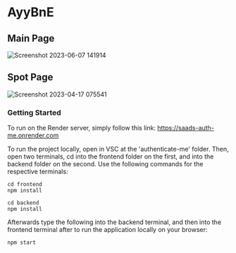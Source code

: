
# AyyBnE

## Main Page
![Screenshot 2023-06-07 141914](https://github.com/anwersaad0/API-Project/assets/80143838/454ceead-8960-4408-b611-29a98b2bdaba)


## Spot Page
![Screenshot 2023-04-17 075541](https://user-images.githubusercontent.com/80143838/232524401-4dc2b202-1aa5-47c4-96b4-142ade8bff5d.png)

### Getting Started

To run on the Render server, simply follow this link: https://saads-auth-me.onrender.com

To run the project locally, open in VSC at the 'authenticate-me' folder. Then, open two terminals, cd into the frontend folder on the first, and into the backend folder on the second. 
Use the following commands for the respective terminals:
```
cd frontend
npm install
```
```
cd backend
npm install
```

Afterwards type the following into the backend terminal, and then into the frontend terminal after to run the application locally on your browser:
```
npm start
```
